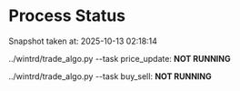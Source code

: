 # Process Status

Snapshot taken at: 2025-10-13 02:18:14

../wintrd/trade_algo.py --task price_update: **NOT RUNNING**

../wintrd/trade_algo.py --task buy_sell: **NOT RUNNING**

